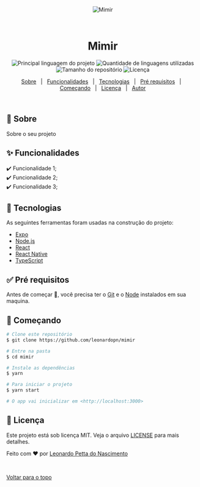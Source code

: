 <div align="center" id="top"> 
  <img src="./.github/app.gif" alt="Mimir" />

  &#xa0;

  <!-- <a href="https://mimir.netlify.com">Demo</a> -->
</div>

<h1 align="center">Mimir</h1>

<p align="center">
  <img alt="Principal linguagem do projeto" src="https://img.shields.io/github/languages/top/leonardopn/mimir?color=56BEB8">

  <img alt="Quantidade de linguagens utilizadas" src="https://img.shields.io/github/languages/count/leonardopn/mimir?color=56BEB8">

  <img alt="Tamanho do repositório" src="https://img.shields.io/github/repo-size/leonardopn/mimir?color=56BEB8">

  <img alt="Licença" src="https://img.shields.io/github/license/leonardopn/mimir?color=56BEB8">

  <!-- <img alt="Github issues" src="https://img.shields.io/github/issues/leonardopn/mimir?color=56BEB8" /> -->

  <!-- <img alt="Github forks" src="https://img.shields.io/github/forks/leonardopn/mimir?color=56BEB8" /> -->

  <!-- <img alt="Github stars" src="https://img.shields.io/github/stars/leonardopn/mimir?color=56BEB8" /> -->
</p>

<!-- Status -->

<!-- <h4 align="center"> 
	🚧  Mimir 🚀 Em construção...  🚧
</h4> 

<hr> -->

<p align="center">
  <a href="#dart-sobre">Sobre</a> &#xa0; | &#xa0; 
  <a href="#sparkles-funcionalidades">Funcionalidades</a> &#xa0; | &#xa0;
  <a href="#rocket-tecnologias">Tecnologias</a> &#xa0; | &#xa0;
  <a href="#white_check_mark-pré-requisitos">Pré requisitos</a> &#xa0; | &#xa0;
  <a href="#checkered_flag-começando">Começando</a> &#xa0; | &#xa0;
  <a href="#memo-licença">Licença</a> &#xa0; | &#xa0;
  <a href="https://github.com/leonardopn" target="_blank">Autor</a>
</p>

<br>

## :dart: Sobre ##

Sobre o seu projeto

## :sparkles: Funcionalidades ##

:heavy_check_mark: Funcionalidade 1;\
:heavy_check_mark: Funcionalidade 2;\
:heavy_check_mark: Funcionalidade 3;

## :rocket: Tecnologias ##

As seguintes ferramentas foram usadas na construção do projeto:

- [Expo](https://expo.io/)
- [Node.js](https://nodejs.org/en/)
- [React](https://pt-br.reactjs.org/)
- [React Native](https://reactnative.dev/)
- [TypeScript](https://www.typescriptlang.org/)

## :white_check_mark: Pré requisitos ##

Antes de começar :checkered_flag:, você precisa ter o [Git](https://git-scm.com) e o [Node](https://nodejs.org/en/) instalados em sua maquina.

## :checkered_flag: Começando ##

```bash
# Clone este repositório
$ git clone https://github.com/leonardopn/mimir

# Entre na pasta
$ cd mimir

# Instale as dependências
$ yarn

# Para iniciar o projeto
$ yarn start

# O app vai inicializar em <http://localhost:3000>
```

## :memo: Licença ##

Este projeto está sob licença MIT. Veja o arquivo [LICENSE](LICENSE.md) para mais detalhes.


Feito com :heart: por <a href="https://github.com/leonardopn" target="_blank">Leonardo Petta do Nascimento</a>

&#xa0;

<a href="#top">Voltar para o topo</a>
